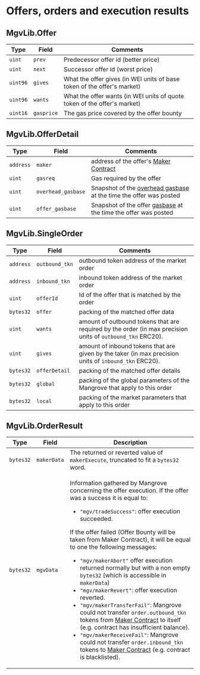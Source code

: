 # Offers, orders and execution results

## MgvLib.Offer

| Type     | Field      | Comments                                                                 |
| -------- | ---------- | ------------------------------------------------------------------------ |
| `uint`   | `prev`     | Predecessor offer id (better price)                                      |
| `uint`   | `next`     | Successor offer id (worst price)                                         |
| `uint96` | `gives`    | What the offer gives (in WEI units of base token of the offer's market)  |
| `uint96` | `wants`    | What the offer wants (in WEI units of quote token of the offer's market) |
| `uint16` | `gasprice` | The gas price covered by the offer bounty                                |

## MgvLib.OfferDetail

| Type      | Field              | Comments                                                                                                        |
| --------- | ------------------ | --------------------------------------------------------------------------------------------------------------- |
| `address` | `maker`            | address of the offer's [Maker Contract](../offer-maker/maker-contract.md)                                       |
| `uint`    | `gasreq`           | Gas required by the offer                                                                                       |
| `uint`    | `overhead_gasbase` | Snapshot of the [overhead gasbase](mangrove-configuration.md#local-parameters) at the time the offer was posted |
| `uint`    | `offer_gasbase`    | Snapshot of the offer [gasbase](mangrove-configuration.md#local-parameters) at the time the offer was posted    |

## MgvLib.SingleOrder

| Type      | Field          | Comments                                                                                                   |
| --------- | -------------- | ---------------------------------------------------------------------------------------------------------- |
| `address` | `outbound_tkn` | outbound token address of the market order                                                                 |
| `address` | `inbound_tkn`  | inbound token address of the market order                                                                  |
| `uint`    | `offerId`      | Id of the offer that is matched by the order                                                               |
| `bytes32` | `offer`        | packing of the matched offer data                                                                          |
| `uint`    | `wants`        | amount of outbound tokens that are required by the order (in max precision units of `outbound_tkn` ERC20). |
| `uint`    | `gives`        | amount of inbound tokens that are given by the taker (in max precision units of `inbound_tkn` ERC20).      |
| `bytes32` | `offerDetail`  | packing of the matched offer details                                                                       |
| `bytes32` | `global`       | packing of the global parameters of the Mangrove that apply to this order                                  |
| `bytes32` | `local`        | packing of the market parameters that apply to this order                                                  |

## MgvLib.OrderResult

| Type      | Field       | Description                                                                                                                                                                                                                                                                                                                                                                                                                                                                                                                                                                                                                                                                                                                                                                                                                                                                                                                                                                                                                              |
| --------- | ----------- | ---------------------------------------------------------------------------------------------------------------------------------------------------------------------------------------------------------------------------------------------------------------------------------------------------------------------------------------------------------------------------------------------------------------------------------------------------------------------------------------------------------------------------------------------------------------------------------------------------------------------------------------------------------------------------------------------------------------------------------------------------------------------------------------------------------------------------------------------------------------------------------------------------------------------------------------------------------------------------------------------------------------------------------------- |
| `bytes32` | `makerData` | The returned or reverted value of `makerExecute`, truncated to fit a `bytes32` word.                                                                                                                                                                                                                                                                                                                                                                                                                                                                                                                                                                                                                                                                                                                                                                                                                                                                                                                                                     |
| `bytes32` | `mgvData`   | <p></p><p>Information gathered by Mangrove concerning the offer execution. If the offer was a success it is equal to:</p><ul><li><code>"mgv/tradeSuccess"</code>: offer execution succeeded.</li></ul><p>If the offer failed (Offer Bounty will be taken from Maker Contract), it will be equal to one the following messages:</p><ul><li><code>"mgv/makerAbort"</code> offer execution returned normally but with a non empty <code>bytes32</code> (which is accessible in <code>makerData</code>)</li><li><code>"mgv/makerRevert"</code>: offer execution reverted. </li><li><code>"mgv/makerTransferFail"</code>: Mangrove could not transfer <code>order.outbound_tkn</code> tokens from <a href="../offer-maker/maker-contract.md">Maker Contract</a> to itself (e.g. contract has insufficient balance).</li><li><code>"mgv/makerReceiveFail"</code>: Mangrove could not transfer <code>order.inbound_tkn</code> tokens to <a href="../offer-maker/maker-contract.md">Maker Contract</a> (e.g. contract is blacklisted).</li></ul> |

